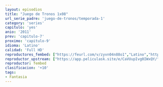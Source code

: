 ```yaml
---
layout: episodios
title: "Juego de Tronos 1x08"
url_serie_padre: 'juego-de-tronos/temporada-1'
category: 'series'
capitulo: 'yes'
anio: '2011'
prev: 'capitulo-7'
proximo: 'capitulo-9'
idioma: 'Latino'
calidad: 'Full HD'
reproductores_fembed: ["https://feurl.com/v/zyvn04n88o1","Latino","https://feurl.com/v/08k8gald1mryk67","Latino","https://feurl.com/v/l-qryiny4p0r6g0/","Latino"]
reproductor_upstream: ["https://app.peliculask.site/e/CaVUupIvg0IWxQY/","Latino"]
reproductor: fembed
clasificacion: '+10'
tags:
- Fantasia
---
```












